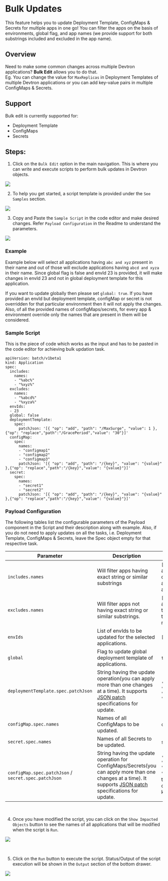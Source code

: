 # Bulk Updates
This feature helps you to update Deployment Template, ConfigMaps & Secrets for multiple apps in one go! You can filter the apps on the basis of environments, global flag, and app names (we provide support for both substrings included and excluded in the app name).
## Overview

Need to make some common changes across multiple Devtron applications?
**Bulk Edit** allows you to do that.<br>
Eg. You can change the value for `MaxReplicas` in Deployment Templates of multiple Devtron applications or you can add key-value pairs in multiple ConfigMaps & Secrets.

## Support
Bulk edit is currently supported for:
 - Deployment Template
 - ConfigMaps
 - Secrets


## Steps:

1.  Click on the `Bulk Edit` option in the main navigation. This is where you can write and execute scripts to perform bulk updates in Devtron objects.
 
![](../.gitbook/assets/bulk-update-empty.png)
<br>

2.  To help you get started, a script template is provided under the `See Samples` section.

![](../.gitbook/assets/bulk-update-readme.png)
<br>

3.  Copy and Paste the `Sample Script` in the code editor and make desired changes. Refer `Payload Configuration` in the Readme to understand the parameters.


![](../.gitbook/assets/bulk-update-script.png)

### Example
Example below will select all applications having `abc and xyz` present in their name and out of those will exclude applications having `abcd and xyza` in their name. Since global flag is false and envId 23 is provided, it will make changes in envId 23 and not in global deployment template for this application.

If you want to update globally then please set `global: true`. If you have provided an envId but deployment template, configMap or secret is not overridden for that particular environment then it will not apply the changes.
Also, of all the provided names of configMaps/secrets, for every app & environment override only the names that are present in them will be considered.


### Sample Script

This is the piece of code which works as the input and has to be pasted in the code editor for achieving bulk updation
task.

```
apiVersion: batch/v1beta1
kind: Application
spec:
  includes:
    names:
    - "%abc%"
    - "%xyz%"
  excludes:
    names:
    - "%abcd%"
    - "%xyza%"
  envIds:
  - 23
  global: false
  deploymentTemplate:
    spec:
      patchJson: '[{ "op": "add", "path": "/MaxSurge", "value": 1 },{"op": "replace","path":"/GracePeriod","value": "30"}]'
  configMap:
    spec:
      names:
      - "configmap1"
      - "configmap2"
      - "configmap3"
      patchJson: '[{ "op": "add", "path": "/{key}", "value": "{value}" },{"op": "replace","path":"/{key}","value": "{value}"}]'
  secret:
    spec:
      names:
      - "secret1"
      - "secret2"
      patchJson: '[{ "op": "add", "path": "/{key}", "value": "{value}" },{"op": "replace","path":"/{key}","value": "{value}"}]'
```      


### Payload Configuration
The following tables list the configurable parameters of the Payload component in the Script and their description along with example. Also, if you do not need to apply updates on all the tasks, i.e. Deployment Template, ConfigMaps & Secrets, leave the Spec object empty for that respective task.

| Parameter                      | Description                        | Example                                                    |
| -------------------------- | ---------------------------------- | ---------------------------------------------------------- |
|`includes.names `        | Will filter apps having exact string or similar substrings                 | `["app%","%abc", "xyz"]` (will include all apps having `"app%"` **OR** `"%abc"` as one of their substring, example - app1, app-test, test-abc etc. **OR** application with name xyz)    |
| `excludes.names`          | Will filter apps not having exact string or similar substrings.              | `["%z","%y", "abc"]`       (will filter out all apps having `"%z"` **OR** `"%y"` as one of their substring, example - appz, test-app-y etc. **OR** application with name abc)                                        |
| `envIds`       | List of envIds to be updated for the selected applications.           | `[1,2,3]`                                                   |
| `global`       | Flag to update global deployment template of applications.            | `true`,`false`                                                        |
| `deploymentTemplate.spec.patchJson`       | String having the update operation(you can apply more than one changes at a time). It supports [JSON patch ](http://jsonpatch.com/) specifications for update. | `'[ { "op": "add", "path": "/MaxSurge", "value": 1 }, { "op": "replace", "path": "/GracePeriod", "value": "30" }]'` |
| `configMap.spec.names`      | Names of all ConfigMaps to be updated. | `configmap1`,`configmap2`,`configmap3` |
| `secret.spec.names`      | Names of all Secrets to be updated. | `secret1`,`secret2`|
| `configMap.spec.patchJson` / `secret.spec.patchJson`       | String having the update operation for ConfigMaps/Secrets(you can apply more than one changes at a time). It supports [JSON patch ](http://jsonpatch.com/) specifications for update. | `'[{ "op": "add", "path": "/{key}", "value": "{value}" },{"op": "replace","path":"/{key}","value": "{value}"}]'`(Replace the `{key}` part to the key you want to perform operation on & the `{value}`is the key's corresponding value |



<br>


4.  Once you have modified the script, you can click on the `Show Impacted Objects` button to see the names of all applications that will be modified when the script is `Run`.


![](../.gitbook/assets/bulk-update-impactobj.png)

<br>

5.  Click on the `Run` button to execute the script. Status/Output of the script execution will be shown in the `Output` section of the bottom drawer.


![](../.gitbook/assets/bulk-update-run.png)
<br>



